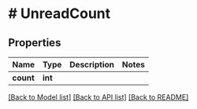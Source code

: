 # # UnreadCount

## Properties

Name | Type | Description | Notes
------------ | ------------- | ------------- | -------------
**count** | **int** |  |

[[Back to Model list]](../../README#models) [[Back to API list]](../../README#endpoints) [[Back to README]](../../README)
